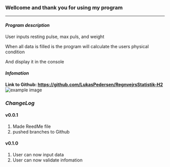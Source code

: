 ### Wellcome and thank you for using my program
---
#### *Program description*  

User inputs resting pulse, max puls, and weight

When all data is filled is the program will calculate the users physical condition

And display it in the console 

#### *Infomation*  
**Link to Github: https://github.com/LukasPedersen/RegnvejrsStatistik-H2**  
![example image](https://avatars3.githubusercontent.com/u/61869988?s=400&u=74e77d48ce80143ad77f2dafa0d3528286437f0e&v=4")













### *ChangeLog*
####  v0.0.1
1. Made ReedMe file
2. pushed branches to Github
####  v0.1.0
1. User can now input data
2. User can now validate infomation